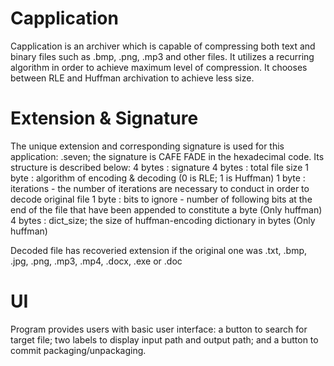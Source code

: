 # Capplication

Capplication is an archiver which is capable of compressing both text and binary files such as .bmp, .png, .mp3 and other files. It utilizes a recurring algorithm in order to achieve maximum level of compression. It chooses between RLE and Huffman archivation to achieve less size.

# Extension & Signature

The unique extension and corresponding signature is used for this application: .seven; the signature is CAFE FADE in the hexadecimal code. Its structure is described below:
4 bytes : signature
4 bytes : total file size
1 byte  : algorithm of encoding & decoding (0 is RLE; 1 is Huffman)
1 byte  : iterations - the number of iterations are necessary to conduct 
        in order to decode original file
1 byte  : bits to ignore - number of following bits at the 
        end of the file that have been appended to constitute a byte (Only huffman)
4 bytes : dict_size; the size of huffman-encoding dictionary in bytes (Only huffman)

Decoded file has recoveried extension if the original one was .txt, .bmp, .jpg, .png, .mp3, .mp4, .docx, .exe or .doc

# UI

Program provides users with basic user interface: a button to search for target file; two labels to display input path and output path; and a button to commit packaging/unpackaging.
